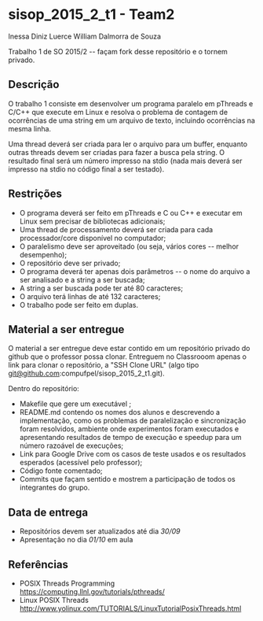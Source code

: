# sisop_2015_2_t1 - Team2
Inessa Diniz Luerce
William Dalmorra de Souza

Trabalho 1 de SO 2015/2 -- façam fork desse repositório e o tornem privado.

## Descrição

O trabalho 1 consiste em desenvolver um programa paralelo em pThreads e C/C++ que execute em Linux e resolva o problema de contagem de ocorrências de uma string em um arquivo de texto, incluindo ocorrências na mesma linha.

Uma thread deverá ser criada para ler o arquivo para um buffer, enquanto outras threads devem ser criadas para fazer a busca pela string. O resultado final será um número impresso na stdio (nada mais deverá ser impresso na stdio no código final a ser testado).

## Restrições

- O programa deverá ser feito em pThreads e C ou C++ e executar em Linux sem precisar de bibliotecas adicionais;
- Uma thread de processamento deverá ser criada para cada processador/core disponível no computador;
- O paralelismo deve ser aproveitado (ou seja, vários cores -- melhor desempenho);
- O repositório deve ser privado;
- O programa deverá ter apenas dois parâmetros -- o nome do arquivo a ser analisado e a string a ser buscada;
- A string a ser buscada pode ter até 80 caracteres;
- O arquivo terá linhas de até 132 caracteres;
- O trabalho pode ser feito em duplas.

## Material a ser entregue

O material a ser entregue deve estar contido em um repositório privado do github que o professor possa clonar. Entreguem no Classrooom apenas o link para clonar o repositório, a "SSH Clone URL" (algo tipo git@github.com:compufpel/sisop_2015_2_t1.git).

Dentro do repositório:

- Makefile que gere um executável <psearch>;
- README.md contendo os nomes dos alunos e descrevendo a implementação, como os problemas de paralelização e sincronização foram resolvidos, ambiente onde experimentos foram executados e apresentando resultados de tempo de execução e speedup para um número razoável de execuções;
- Link para Google Drive com os casos de teste usados e os resultados esperados (acessível pelo professor);
- Código fonte comentado;
- Commits que façam sentido e mostrem a participação de todos os integrantes do grupo.

## Data de entrega

- Repositórios devem ser atualizados até dia *30/09*
- Apresentação no dia *01/10* em aula

## Referências

- POSIX Threads Programming https://computing.llnl.gov/tutorials/pthreads/
- Linux POSIX Threads http://www.yolinux.com/TUTORIALS/LinuxTutorialPosixThreads.html
